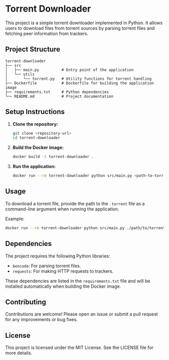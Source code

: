 # Torrent Downloader

This project is a simple torrent downloader implemented in Python. It allows users to download files from torrent sources by parsing torrent files and fetching peer information from trackers.

## Project Structure

```
torrent-downloader
├── src
│   ├── main.py          # Entry point of the application
│   └── utils
│       └── torrent.py   # Utility functions for torrent handling
├── Dockerfile           # Dockerfile for building the application image
├── requirements.txt     # Python dependencies
└── README.md            # Project documentation
```

## Setup Instructions

1. **Clone the repository:**
   ```bash
   git clone <repository-url>
   cd torrent-downloader
   ```

2. **Build the Docker image:**
   ```bash
   docker build -t torrent-downloader .
   ```

3. **Run the application:**
   ```bash
   docker run --rm torrent-downloader python src/main.py <path-to-torrent-file>
   ```

## Usage

To download a torrent file, provide the path to the `.torrent` file as a command-line argument when running the application.

Example:
```bash
docker run --rm torrent-downloader python src/main.py ./path/to/torrent-file.torrent
```

## Dependencies

The project requires the following Python libraries:

- `bencode`: For parsing torrent files.
- `requests`: For making HTTP requests to trackers.

These dependencies are listed in the `requirements.txt` file and will be installed automatically when building the Docker image.

## Contributing

Contributions are welcome! Please open an issue or submit a pull request for any improvements or bug fixes.

## License

This project is licensed under the MIT License. See the LICENSE file for more details.
